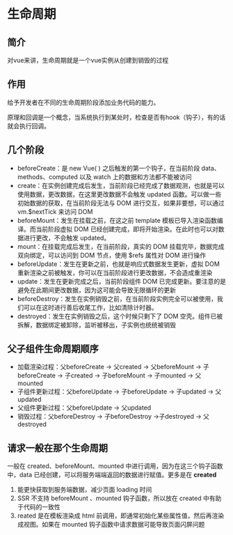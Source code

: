 # 生命周期

## 简介

对vue来讲，生命周期就是一个vue实例从创建到销毁的过程

## 作用

给予开发者在不同的生命周期阶段添加业务代码的能力。

原理和回调是一个概念，当系统执行到某处时，检查是否有hook（钩子），有的话就会执行回调。

## 几个阶段

- beforeCreate：是 new Vue( ) 之后触发的第一个钩子，在当前阶段 data、methods、computed 以及 watch 上的数据和方法都不能被访问
- create：在实例创建完成后发生，当前阶段已经完成了数据观测，也就是可以使用数据，更改数据，在这里更改数据不会触发 updated 函数。可以做一些初始数据的获取，在当前阶段无法与 DOM 进行交互，如果非要想，可以通过 vm.$nextTick 来访问 DOM
- beforeMount：发生在挂载之前，在这之前 template 模板已导入渲染函数编译。而当前阶段虚拟 DOM 已经创建完成，即将开始渲染。在此时也可以对数据进行更改，不会触发 updated。
- mount：在挂载完成后发生，在当前阶段，真实的 DOM 挂载完毕，数据完成双向绑定，可以访问到 DOM 节点，使用 $refs 属性对 DOM 进行操作
- beforeUpdate：发生在更新之前，也就是响应式数据发生更新，虚拟 DOM 重新渲染之前被触发，你可以在当前阶段进行更改数据，不会造成重渲染
- update：发生在更新完成之后，当前阶段组件 DOM 已完成更新。要注意的是避免在此期间更改数据，因为这可能会导致无限循环的更新
- beforeDestroy：发生在实例销毁之前，在当前阶段实例完全可以被使用，我们可以在这时进行善后收尾工作，比如清除计时器。
- destroyed：发生在实例销毁之后，这个时候只剩下了 DOM 空壳。组件已被拆解，数据绑定被卸除，监听被移出，子实例也统统被销毁

## 父子组件生命周期顺序

- 加载渲染过程：父beforeCreate -> 父created -> 父beforeMount -> 子beforeCreate -> 子created -> 子beforeMount -> 子mounted -> 父mounted
- 子组件更新过程：父beforeUpdate -> 子beforeUpdate -> 子updated -> 父updated
- 父组件更新过程：父beforeUpdate -> 父updated
- 销毁过程：父beforeDestroy -> 子beforeDestroy ->子destroyed -> 父destroyed

## 请求一般在那个生命周期

一般在 created、beforeMount、mounted 中进行调用，因为在这三个钩子函数中，data 已经创建，可以将服务端端返回的数据进行赋值。更多是在 **created**

1. 能更快获取到服务端数据，减少页面 loading 时间
2. SSR 不支持 beforeMount 、mounted 钩子函数，所以放在 created 中有助于代码的一致性
3. reated 是在模板渲染成 html 前调用，即通常初始化某些属性值，然后再渲染成视图。如果在 mounted 钩子函数中请求数据可能导致页面闪屏问题
